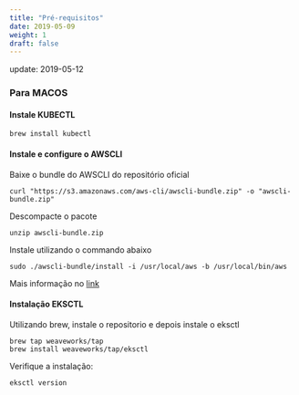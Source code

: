 ```yaml
---
title: "Pré-requisitos"
date: 2019-05-09
weight: 1
draft: false
---
```

update: 2019-05-12

### Para MACOS

#### Instale KUBECTL 
`````
brew install kubectl
`````

#### Instale e configure o AWSCLI 

Baixe o bundle do AWSCLI do repositório oficial
````
curl "https://s3.amazonaws.com/aws-cli/awscli-bundle.zip" -o "awscli-bundle.zip"
````

Descompacte o pacote
````
unzip awscli-bundle.zip
````

Instale utilizando o commando abaixo
````
sudo ./awscli-bundle/install -i /usr/local/aws -b /usr/local/bin/aws
````

Mais informação no [link](https://docs.aws.amazon.com/cli/latest/userguide/install-macos.html) 

#### Instalação EKSCTL 

Utilizando brew, instale o repositorio e depois instale o eksctl 
```
brew tap weaveworks/tap
brew install weaveworks/tap/eksctl
```

Verifique a instalação:
````
eksctl version
````